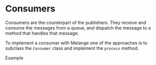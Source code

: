 # Consumers

Consumers are the counterpart of the publishers. They receive and consume the
messages from a queue, and dispatch the message to a method that handles that message.

To implement a consumer with Melange one of the approaches is to subclass the `Consumer` class
and implement the `process` method.

Example
